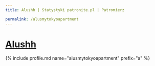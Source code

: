 ```yaml
---
title: Alushh | Statystyki patronite.pl | Patromierz

permalink: /alusmytokyoapartment
---
```


# [Alushh](https://patronite.pl/alusmytokyoapartment)

{% include profile.md name="alusmytokyoapartment" prefix="a" %}
